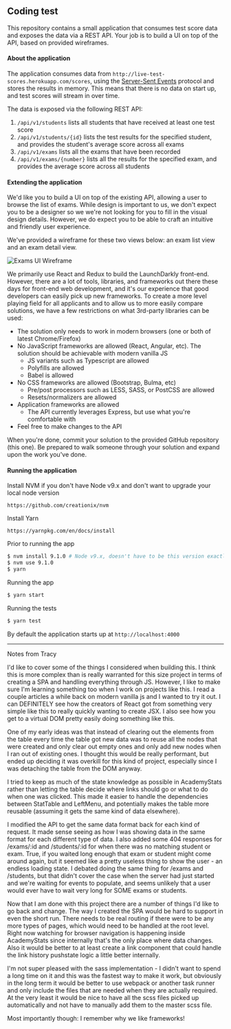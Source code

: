 ## Coding test

This repository contains a small application that consumes test score data and exposes the data via a REST API.  Your job is to build a UI on top of the API, based on provided wireframes.

#### About the application

The application consumes data from `http://live-test-scores.herokuapp.com/scores`, using the [Server-Sent Events](https://www.w3.org/TR/2015/REC-eventsource-20150203/) protocol and stores the results in memory.
This means that there is no data on start up, and test scores will stream in over time.

The data is exposed via the following REST API:

1. `/api/v1/students` lists all students that have received at least one test score
2. `/api/v1/students/{id}` lists the test results for the specified student, and provides the student's average score across all exams
3. `/api/v1/exams` lists all the exams that have been recorded
4. `/api/v1/exams/{number}` lists all the results for the specified exam, and provides the average score across all students

#### Extending the application

We'd like you to build a UI on top of the existing API, allowing a user to browse the list of exams.
While design is important to us,  we don't expect you to be a designer so we we're not looking for you to fill in the visual design details.
However, we do expect you to be able to craft an intuitive and friendly user experience.

We've provided a wireframe for these two views below: an exam list view and an exam detail view.

![Exams UI Wireframe](wireframe.png)

We primarily use React and Redux to build the LaunchDarkly front-end.
However, there are a lot of tools, libraries, and frameworks out there these days for front-end web development, and it's our experience that good developers can easily pick up new frameworks.
To create a more level playing field for all applicants and to allow us to more easily compare solutions, we have a few restrictions on what 3rd-party libraries can be used:

* The solution only needs to work in modern browsers (one or both of latest Chrome/Firefox)
* No JavaScript frameworks are allowed (React, Angular, etc). The solution should be achievable with modern vanilla JS
  * JS variants such as Typescript are allowed
  * Polyfills are allowed
  * Babel is allowed
* No CSS frameworks are allowed (Bootstrap, Bulma, etc)
  * Pre/post processors such as LESS, SASS, or PostCSS are allowed
  * Resets/normalizers are allowed
* Application frameworks are allowed
  * The API currently leverages Express, but use what you're comfortable with
* Feel free to make changes to the API

When you're done, commit your solution to the provided GitHub repository (this one).  Be prepared to walk someone through your solution and expand upon the work you've done.

#### Running the application

Install NVM if you don't have Node v9.x and don't want to upgrade your local node version
```
https://github.com/creationix/nvm
```

Install Yarn
```
https://yarnpkg.com/en/docs/install
```

Prior to running the app
```sh
$ nvm install 9.1.0 # Node v9.x, doesn't have to be this version exactly
$ nvm use 9.1.0
$ yarn
```

Running the app
```sh
$ yarn start
```

Running the tests
```sh
$ yarn test
```

By default the application starts up at `http://localhost:4000`

---
Notes from Tracy

I'd like to cover some of the things I considered when building this.  I think this is more complex than is really warranted for this size project in terms of creating a SPA and handling everything through JS.  However, I like to make sure I'm learning something too when I work on projects like this.  I read a couple articles a while back on modern vanilla js and I wanted to try it out.  I can DEFINITELY see how the creators of React got from something very simple like this to really quickly wanting to create JSX.  I also see how you get to a virtual DOM pretty easily doing something like this.

One of my early ideas was that instead of clearing out the elements from the table every time the table got new data was to reuse all the nodes that were created and only clear out empty ones and only add new nodes when I ran out of existing ones.  I thought this would be really performant, but ended up deciding it was overkill for this kind of project, especially since I was detaching the table from the DOM anyway. 

I tried to keep as much of the state knowledge as possible in AcademyStats rather than letting the table decide where links should go or what to do when one was clicked.  This made it easier to handle the dependencies between StatTable and LeftMenu, and potentially makes the table more reusable (assuming it gets the same kind of data elsewhere).

I modified the API to get the same data format back for each kind of request.  It made sense seeing as how I was showing data in the same format for each different type of data.  I also added some 404 responses for /exams/:id and /students/:id for when there was no matching student or exam.  True, if you waited long enough that exam or student might come around again, but it seemed like a pretty useless thing to show the user - an endless loading state.  I debated doing the same thing for /exams and /students, but that didn't cover the case when the server had just started and we're waiting for events to populate, and seems unlikely that a user would ever have to wait very long for SOME exams or students.

Now that I am done with this project there are a number of things I'd like to go back and change.  The way I created the SPA would be hard to support in even the short run.  There needs to be real routing if there were to be any more types of pages, which would need to be handled at the root level.  Right now watching for browser navigation is happening inside AcademyStats since internally that's the only place where data changes.  Also it would be better to at least create a link component that could handle the link history pushstate logic a little better internally.  

I'm not super pleased with the sass implementation - I didn't want to spend a long time on it and this was the fastest way to make it work, but obviously in the long term it would be better to use webpack or another task runner and only include the files that are needed when they are actually required.  At the very least it would be nice to have all the scss files picked up automatically and not have to manually add them to the master scss file.

Most importantly though: I remember why we like frameworks!



